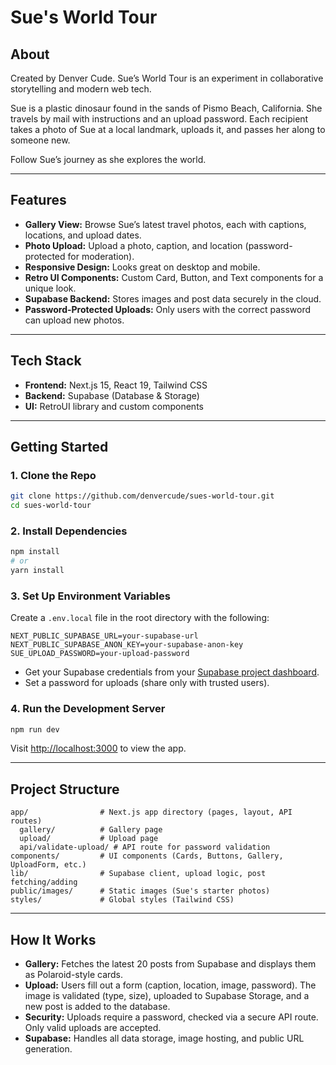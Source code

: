 # Sue's World Tour

## About
Created by Denver Cude. Sue’s World Tour is an experiment in collaborative storytelling and modern web tech.

Sue is a plastic dinosaur found in the sands of Pismo Beach, California. She travels by mail with instructions and an upload password. Each recipient takes a photo of Sue at a local landmark, uploads it, and passes her along to someone new.

Follow Sue’s journey as she explores the world.

---

## Features
- **Gallery View:** Browse Sue’s latest travel photos, each with captions, locations, and upload dates.
- **Photo Upload:** Upload a photo, caption, and location (password-protected for moderation).
- **Responsive Design:** Looks great on desktop and mobile.
- **Retro UI Components:** Custom Card, Button, and Text components for a unique look.
- **Supabase Backend:** Stores images and post data securely in the cloud.
- **Password-Protected Uploads:** Only users with the correct password can upload new photos.

---

## Tech Stack
- **Frontend:** Next.js 15, React 19, Tailwind CSS
- **Backend:** Supabase (Database & Storage)
- **UI:** RetroUI library and custom components

---

## Getting Started

### 1. Clone the Repo
```bash
git clone https://github.com/denvercude/sues-world-tour.git
cd sues-world-tour
```

### 2. Install Dependencies
```bash
npm install
# or
yarn install
```

### 3. Set Up Environment Variables
Create a `.env.local` file in the root directory with the following:
```env
NEXT_PUBLIC_SUPABASE_URL=your-supabase-url
NEXT_PUBLIC_SUPABASE_ANON_KEY=your-supabase-anon-key
SUE_UPLOAD_PASSWORD=your-upload-password
```
- Get your Supabase credentials from your [Supabase project dashboard](https://app.supabase.com/).
- Set a password for uploads (share only with trusted users).

### 4. Run the Development Server
```bash
npm run dev
```
Visit [http://localhost:3000](http://localhost:3000) to view the app.

---

## Project Structure
```
app/                # Next.js app directory (pages, layout, API routes)
  gallery/          # Gallery page
  upload/           # Upload page
  api/validate-upload/ # API route for password validation
components/         # UI components (Cards, Buttons, Gallery, UploadForm, etc.)
lib/                # Supabase client, upload logic, post fetching/adding
public/images/      # Static images (Sue's starter photos)
styles/             # Global styles (Tailwind CSS)
```

---

## How It Works
- **Gallery:** Fetches the latest 20 posts from Supabase and displays them as Polaroid-style cards.
- **Upload:** Users fill out a form (caption, location, image, password). The image is validated (type, size), uploaded to Supabase Storage, and a new post is added to the database.
- **Security:** Uploads require a password, checked via a secure API route. Only valid uploads are accepted.
- **Supabase:** Handles all data storage, image hosting, and public URL generation.
